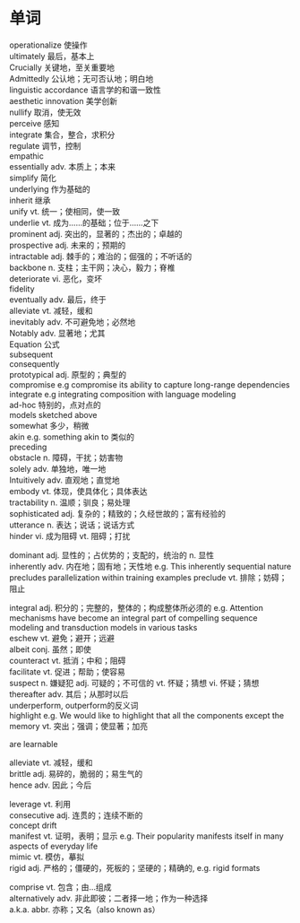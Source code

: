# 单词
operationalize 使操作  
ultimately 最后，基本上  
Crucially 关键地，至关重要地  
Admittedly 公认地；无可否认地；明白地  
linguistic accordance 语言学的和谐一致性  
aesthetic innovation 美学创新  
nullify 取消，使无效  
perceive 感知  
integrate 集合，整合，求积分  
regulate 调节，控制  
empathic  
essentially adv. 本质上；本来  
simplify 简化  
underlying 作为基础的  
inherit 继承  
unify   vt. 统一；使相同，使一致  
underlie vt. 成为……的基础；位于……之下  
prominent adj. 突出的，显著的；杰出的；卓越的  
prospective adj. 未来的；预期的  
intractable adj. 棘手的；难治的；倔强的；不听话的  
backbone n. 支柱；主干网；决心，毅力；脊椎  
deteriorate vi. 恶化，变坏  
fidelity  
eventually adv. 最后，终于  
alleviate vt. 减轻，缓和   
inevitably adv. 不可避免地；必然地  
Notably adv. 显著地；尤其   
Equation 公式  
subsequent   
consequently  
prototypical adj. 原型的；典型的  
compromise e.g   compromise its ability to capture long-range dependencies  
integrate      e.g   integrating composition with language modeling  
ad-hoc 特别的，点对点的  
models sketched above  
somewhat 多少，稍微  
akin e.g. something akin to 类似的  
preceding  
obstacle n. 障碍，干扰；妨害物  
solely adv. 单独地，唯一地  
Intuitively adv. 直观地；直觉地  
embody vt. 体现，使具体化；具体表达  
tractability n. 温顺；驯良；易处理  
sophisticated adj. 复杂的；精致的；久经世故的；富有经验的  
utterance n. 表达；说话；说话方式  
hinder vi. 成为阻碍 vt. 阻碍；打扰   
 
dominant adj. 显性的；占优势的；支配的，统治的 n. 显性  
inherently adv. 内在地；固有地；天性地 e.g.  This inherently sequential nature precludes parallelization within training examples
preclude vt. 排除；妨碍；阻止  
 
integral adj. 积分的；完整的，整体的；构成整体所必须的 e.g. Attention mechanisms have become an integral part of compelling sequence modeling and transduction models in various tasks  
eschew vt. 避免；避开；远避  
albeit conj. 虽然；即使  
counteract vt. 抵消；中和；阻碍  
facilitate vt. 促进；帮助；使容易  
suspect n. 嫌疑犯 adj. 可疑的；不可信的 vt. 怀疑；猜想 vi. 怀疑；猜想 thereafter adv. 其后；从那时以后  
underperform, outperform的反义词  
 highlight  e.g.  We would like to highlight that all the components except the memory vt. 突出；强调；使显著；加亮  
 
are learnable

 
alleviate vt. 减轻，缓和  
brittle adj. 易碎的，脆弱的；易生气的  
hence adv. 因此；今后  
 
leverage vt. 利用  
consecutive  adj. 连贯的；连续不断的  
concept drift  
manifest vt. 证明，表明；显示 e.g.  Their popularity manifests itself in many aspects of everyday life  
mimic  vt. 模仿，摹拟  
rigid adj. 严格的；僵硬的，死板的；坚硬的；精确的, e.g. rigid formats  
 
comprise vt. 包含；由…组成  
alternatively adv. 非此即彼；二者择一地；作为一种选择  
a.k.a. abbr. 亦称；又名（also known as）  
